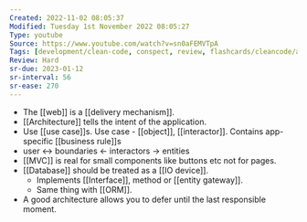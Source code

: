 ```yaml
---
Created: 2022-11-02 08:05:37
Modified: Tuesday 1st November 2022 08:05:27
Type: youtube
Source: https://www.youtube.com/watch?v=sn0aFEMVTpA
Tags: [development/clean-code, conspect, review, flashcards/cleancode/architecture]
Review: Hard
sr-due: 2023-01-12
sr-interval: 56
sr-ease: 270
---
```


-   The [[web]] is a [[delivery mechanism]].
-   [[Architecture]] tells the intent of the application.
-   Use [[use case]]s. Use case - [[object]], [[interactor]]. Contains app-specific [[business rule]]s
-   user ↔ boundaries ← interactors → entities
-   [[MVC]] is real for small components like buttons etc not for pages.
-   [[Database]] should be treated as a [[IO device]].
    -   Implements [[Interface]], method or [[entity gateway]].
    -   Same thing with [[ORM]].
-   A good architecture allows you to defer until the last responsible moment.